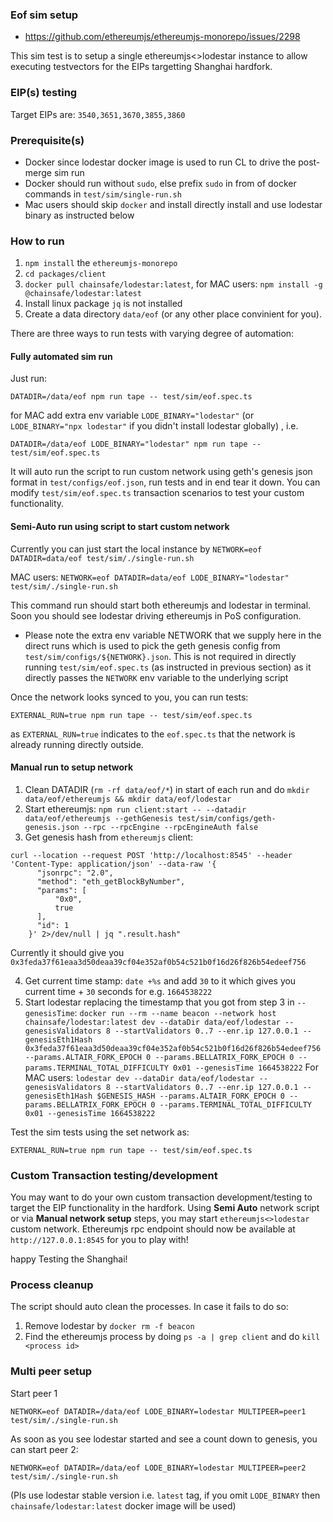 ### Eof sim setup

- https://github.com/ethereumjs/ethereumjs-monorepo/issues/2298

This sim test is to setup a single ethereumjs<>lodestar instance to allow executing testvectors for the EIPs targetting Shanghai hardfork.

### EIP(s) testing

Target EIPs are: `3540,3651,3670,3855,3860`

### Prerequisite(s)

- Docker since lodestar docker image is used to run CL to drive the post-merge sim run
- Docker should run without `sudo`, else prefix `sudo` in from of docker commands in `test/sim/single-run.sh`
- Mac users should skip `docker` and install directly install and use lodestar binary as instructed below

### How to run

1. `npm install` the `ethereumjs-monorepo`
2. `cd packages/client`
3. `docker pull chainsafe/lodestar:latest`, for MAC users: `npm install -g @chainsafe/lodestar:latest`
4. Install linux package `jq` is not installed
5. Create a data directory `data/eof` (or any other place convinient for you).

There are three ways to run tests with varying degree of automation:

#### Fully automated sim run

Just run:

```
DATADIR=/data/eof npm run tape -- test/sim/eof.spec.ts
```

for MAC add extra env variable `LODE_BINARY="lodestar"` (or `LODE_BINARY="npx lodestar"` if you didn't install lodestar globally) , i.e.

```
DATADIR=/data/eof LODE_BINARY="lodestar" npm run tape -- test/sim/eof.spec.ts
```

It will auto run the script to run custom network using geth's genesis json format in `test/configs/eof.json`, run tests and in end tear it down. You can modify `test/sim/eof.spec.ts` transaction scenarios to test your custom functionality.

#### Semi-Auto run using script to start custom network

Currently you can just start the local instance by
`NETWORK=eof DATADIR=data/eof test/sim/./single-run.sh`

MAC users:
`NETWORK=eof DATADIR=data/eof LODE_BINARY="lodestar" test/sim/./single-run.sh`

This command run should start both ethereumjs and lodestar in terminal. Soon you should see lodestar driving ethereumjs in PoS configuration.

- Please note the extra env variable NETWORK that we supply here in the direct runs which is used to pick the geth
  genesis config from `test/sim/configs/${NETWORK}.json`. This is not required in directly running `test/sim/eof.spec.ts` (as instructed in previous section) as it directly passes the `NETWORK` env variable to the underlying script

Once the network looks synced to you, you can run tests:

```
EXTERNAL_RUN=true npm run tape -- test/sim/eof.spec.ts
```

as `EXTERNAL_RUN=true` indicates to the `eof.spec.ts` that the network is already running directly outside.

#### Manual run to setup network

1. Clean DATADIR (`rm -rf data/eof/*`) in start of each run and do `mkdir data/eof/ethereumjs && mkdir data/eof/lodestar`
2. Start ethereumjs: `npm run client:start -- --datadir data/eof/ethereumjs --gethGenesis test/sim/configs/geth-genesis.json --rpc --rpcEngine --rpcEngineAuth false`
3. Get genesis hash from `ethereumjs` client:

```
curl --location --request POST 'http://localhost:8545' --header 'Content-Type: application/json' --data-raw '{
      "jsonrpc": "2.0",
      "method": "eth_getBlockByNumber",
      "params": [
          "0x0",
          true
      ],
      "id": 1
    }' 2>/dev/null | jq ".result.hash"
```

Currently it should give you `0x3feda37f61eaa3d50deaa39cf04e352af0b54c521b0f16d26f826b54edeef756`

4. Get current time stamp: `date +%s` and add `30` to it which gives you current time + `30` seconds for e.g. `1664538222`
5. Start lodestar replacing the timestamp that you got from step 3 in `--genesisTime`: `docker run --rm --name beacon --network host chainsafe/lodestar:latest dev --dataDir data/eof/lodestar --genesisValidators 8 --startValidators 0..7 --enr.ip 127.0.0.1 --genesisEth1Hash 0x3feda37f61eaa3d50deaa39cf04e352af0b54c521b0f16d26f826b54edeef756 --params.ALTAIR_FORK_EPOCH 0 --params.BELLATRIX_FORK_EPOCH 0 --params.TERMINAL_TOTAL_DIFFICULTY 0x01 --genesisTime 1664538222`
   For MAC users: `lodestar dev --dataDir data/eof/lodestar --genesisValidators 8 --startValidators 0..7 --enr.ip 127.0.0.1 --genesisEth1Hash $GENESIS_HASH --params.ALTAIR_FORK_EPOCH 0 --params.BELLATRIX_FORK_EPOCH 0 --params.TERMINAL_TOTAL_DIFFICULTY 0x01 --genesisTime 1664538222`

Test the sim tests using the set network as:

```
EXTERNAL_RUN=true npm run tape -- test/sim/eof.spec.ts
```

### Custom Transaction testing/development

You may want to do your own custom transaction development/testing to target the EIP functionality in the hardfork. Using **Semi Auto** network script or via **Manual network setup** steps, you may start `ethereumjs<>lodestar` custom network.
Ethereumjs rpc endpoint should now be available at `http://127.0.0.1:8545` for you to play with!

happy Testing the Shanghai!

### Process cleanup

The script should auto clean the processes. In case it fails to do so:

1. Remove lodestar by `docker rm -f beacon`
2. Find the ethereumjs process by doing `ps -a | grep client` and do `kill <process id>`

### Multi peer setup

Start peer 1

```
NETWORK=eof DATADIR=/data/eof LODE_BINARY=lodestar MULTIPEER=peer1 test/sim/./single-run.sh
```

As soon as you see lodestar started and see a count down to genesis, you can start peer 2:

```
NETWORK=eof DATADIR=/data/eof LODE_BINARY=lodestar MULTIPEER=peer2 test/sim/./single-run.sh
```

(Pls use lodestar stable version i.e. `latest` tag, if you omit `LODE_BINARY` then `chainsafe/lodestar:latest` docker image will be used)
